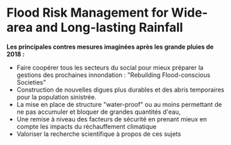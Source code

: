 # Flood Risk Management for Wide-area and Long-lasting Rainfall
**Les principales contres mesures imaginées après les grande pluies de 2018 :**
- Faire coopérer tous les secteurs du social pour mieux préparer la gestions des prochaines innondation : "Rebuilding Flood-conscious Societies"
- Construction de nouvelles digues plus durables et des abris temporaires pour la population sinistrée. 
- La mise en place de structure "water-proof" ou au moins permettant de ne pas accumuler et bloquer de grandes quantités d'eau, 
- Une remise à niveau des facteurs de sécurité en prenant mieux en compte les impacts du réchauffement climatique 
- Valoriser la recherche scientifique à propos de ces sujets